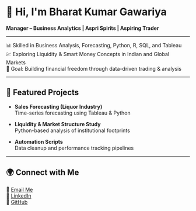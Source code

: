 # 👋 Hi, I'm Bharat Kumar Gawariya  
**Manager – Business Analytics | Aspri Spirits | Aspiring Trader**

---

📊 Skilled in Business Analysis, Forecasting, Python, R, SQL, and Tableau  
💹 Exploring Liquidity & Smart Money Concepts in Indian and Global Markets  
🎯 Goal: Building financial freedom through data-driven trading & analysis  

---

## 🧠 Featured Projects
- **Sales Forecasting (Liquor Industry)**  
  Time-series forecasting using Tableau & Python  

- **Liquidity & Market Structure Study**  
  Python-based analysis of institutional footprints  

- **Automation Scripts**  
  Data cleanup and performance tracking pipelines  

---

## 🌍 Connect with Me
📧 [Email Me](mailto:kumarbharat9878@gmail.com)  
🔗 [LinkedIn]((https://www.linkedin.com/in/bharat-kumar-gawariya-80baa7140/))  
🐙 [GitHub](https://github.com/bharatgawariya)
